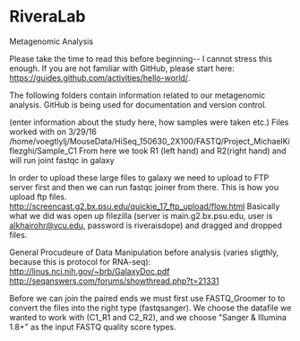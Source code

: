 # RiveraLab
Metagenomic Analysis   

  Please take the time to read this before beginning-- I cannot stress this enough. If you are not familiar with GitHub, please start here: https://guides.github.com/activities/hello-world/. 

The following folders contain information related to our metagenomic analysis. GitHub is being used for documentation and version control. 

(enter information about the study here, how samples were taken etc.)
Files worked with on 3/29/16 
/home/voegtlylj/MouseData/HiSeq_150630_2X100/FASTQ/Project_MichaelKiflezghi/Sample_C1
From here we took R1 (left hand) and R2(right hand) and will run joint fastqc in galaxy

In order to upload these large files to galaxy we need to upload to FTP server first and then we can run fastqc joiner from there. This is how you upload ftp files. http://screencast.g2.bx.psu.edu/quickie_17_ftp_upload/flow.html 
Basically what we did was open up filezilla (server is main.g2.bx.psu.edu, user is alkhairohr@vcu.edu, password is riveraisdope) and dragged and dropped files.  

General Procudeure of Data Manipulation before analysis (varies sligthly, because this is protocol for RNA-seq):
http://linus.nci.nih.gov/~brb/GalaxyDoc.pdf
http://seqanswers.com/forums/showthread.php?t=21331

Before we can join the paired ends we must first use FASTQ_Groomer to to convert the files into the right type (fastqsanger). We choose the datafile we wanted to work with (C1_R1 and C2_R2), and we choose "Sanger & Illumina 1.8+" as the input FASTQ quality score types.

